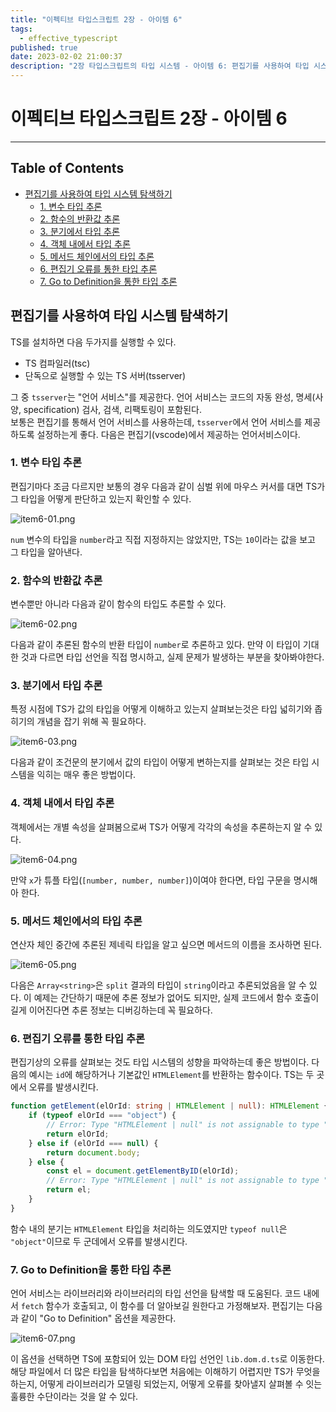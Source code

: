 ```yaml
---
title: "이펙티브 타입스크립트 2장 - 아이템 6"
tags:
  - effective_typescript
published: true
date: 2023-02-02 21:00:37
description: "2장 타입스크립트의 타입 시스템 - 아이템 6: 편집기를 사용하여 타입 시스템 탐색하기"
---
```


# 이펙티브 타입스크립트 2장 - 아이템 6

---

## Table of Contents

- [편집기를 사용하여 타입 시스템 탐색하기](#편집기를-사용하여-타입-시스템-탐색하기)
  - [1. 변수 타입 추론](#1-변수-타입-추론)
  - [2. 함수의 반환값 추론](#2-함수의-반환값-추론)
  - [3. 분기에서 타입 추론](#3-분기에서-타입-추론)
  - [4. 객체 내에서 타입 추론](#4-객체-내에서-타입-추론)
  - [5. 메서드 체인에서의 타입 추론](#5-메서드-체인에서의-타입-추론)
  - [6. 편집기 오류를 통한 타입 추론](#6-편집기-오류를-통한-타입-추론)
  - [7. Go to Definition을 통한 타입 추론](#7-go-to-definition을-통한-타입-추론)

## 편집기를 사용하여 타입 시스템 탐색하기

TS를 설치하면 다음 두가지를 실행할 수 있다.

- TS 컴파일러(tsc)
- 단독으로 실행할 수 있는 TS 서버(tsserver)

그 중 `tsserver`는 "언어 서비스"를 제공한다. 언어 서비스는 코드의 자동 완성, 명세(사양, specification) 검사, 검색, 리팩토링이 포함된다.<br/>
보통은 편집기를 통해서 언어 서비스를 사용하는데, `tsserver`에서 언어 서비스를 제공하도록 설정하는게 좋다. 다음은 편집기(vscode)에서 제공하는 언어서비스이다.

### 1. 변수 타입 추론

편집기마다 조금 다르지만 보통의 경우 다음과 같이 심벌 위에 마우스 커서를 대면 TS가 그 타입을 어떻게 판단하고 있는지 확인할 수 있다.

![item6-01.png](item6-01.png)

`num` 변수의 타입을 `number`라고 직접 지정하지는 않았지만, TS는 `10`이라는 값을 보고 그 타입을 알아낸다.

### 2. 함수의 반환값 추론

변수뿐만 아니라 다음과 같이 함수의 타입도 추론할 수 있다.

![item6-02.png](item6-02.png)

다음과 같이 추론된 함수의 반환 타입이 `number`로 추론하고 있다. 만약 이 타입이 기대한 것과 다르면 타입 선언을 직접 명시하고, 실제 문제가 발생하는 부분을 찾아봐야한다.

### 3. 분기에서 타입 추론

특정 시점에 TS가 값의 타입을 어떻게 이해하고 있는지 살펴보는것은 타입 넓히기와 좁히기의 개념을 잡기 위해 꼭 필요하다.

![item6-03.png](item6-03.png)

다음과 같이 조건문의 분기에서 값의 타입이 어떻게 변하는지를 살펴보는 것은 타입 시스템을 익히는 매우 좋은 방법이다.

### 4. 객체 내에서 타입 추론

객체에서는 개별 속성을 살펴봄으로써 TS가 어떻게 각각의 속성을 추론하는지 알 수 있다.

![item6-04.png](item6-04.png)

만약 `x`가 튜플 타입(`[number, number, number]`)이여야 한다면, 타입 구문을 명시해아 한다.

### 5. 메서드 체인에서의 타입 추론

연산자 체인 중간에 추론된 제네릭 타입을 알고 싶으면 메서드의 이름을 조사하면 된다.

![item6-05.png](item6-05.png)

다음은 `Array<string>`은 `split` 결과의 타입이 `string`이라고 추론되었음을 알 수 있다. 이 예제는 간단하기 때문에 추론 정보가 없어도 되지만, 실제 코드에서 함수 호출이 길게 이어진다면 추론 정보는 디버깅하는데 꼭 필요하다.

### 6. 편집기 오류를 통한 타입 추론

편집기상의 오류를 살펴보는 것도 타입 시스템의 성향을 파악하는데 좋은 방법이다. 다음의 예시는 `id`에 해당하거나 기본값인 `HTMLElement`를 반환하는 함수이다. TS는 두 곳에서 오류를 발생시킨다.

```ts
function getElement(elOrId: string | HTMLElement | null): HTMLElement {
	if (typeof elOrId === "object") {
		// Error: Type "HTMLElement | null" is not assignable to type "HTMLElement".
		return elOrId;
	} else if (elOrId === null) {
		return document.body;
	} else {
		const el = document.getElementByID(elOrId);
		// Error: Type "HTMLElement | null" is not assignable to type "HTMLElement".
		return el;
	}
}
```

함수 내의 분기는 `HTMLElement` 타입을 처리하는 의도였지만 `typeof null`은 `"object"`이므로 두 군데에서 오류를 발생시킨다.

### 7. Go to Definition을 통한 타입 추론

언어 서비스는 라이브러리와 라이브러리의 타입 선언을 탐색할 때 도움된다. 코드 내에서 `fetch` 함수가 호출되고, 이 함수를 더 알아보길 원한다고 가정해보자. 편집기는 다음과 같이 "Go to Definition" 옵션을 제공한다.

![item6-07.png](item6-07.png)

이 옵션을 선택하면 TS에 포함되어 있는 DOM 타입 선언인 `lib.dom.d.ts`로 이동한다.<br />
해당 파일에서 더 많은 타입을 탐색하다보면 처음에는 이해하기 어렵지만 TS가 무엇을 하는지, 어떻게 라이브러리가 모델링 되었는지, 어떻게 오류를 찾아낼지 살펴볼 수 잇는 훌륭한 수단이라는 것을 알 수 있다.
